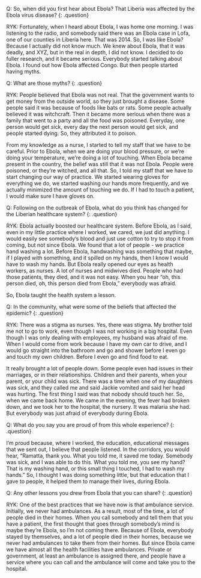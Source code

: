 Q: So, when did you first hear about Ebola? That Liberia was affected by the Ebola virus disease?
{: .question}

RYK: Fortunately, when I heard about Ebola, I was home one morning. I was listening to the radio, and somebody said there was an Ebola case in Lofa, one of our counties in Liberia here. That was 2014. So, I was like Ebola? Because I actually did not know much. We knew about Ebola, that it was deadly, and XYZ, but in the real in depth, I did not know. I decided to do fuller research, and it became serious. Everybody started talking about Ebola. I found out how Ebola affected Congo. But then people started having myths.

Q: What are those myths?
{: .question}

RYK: People believed that Ebola was not real. That the government wants to get money from the outside world, so they just brought a disease. Some people said it was because of foods like bats or rats. Some people actually believed it was witchcraft. Then it became more serious when there was a family that went to a party and all the food was poisoned. Everyday, one person would get sick, every day the next person would get sick, and people started dying. So, they attributed it to poison.

From my knowledge as a nurse, I started to tell my staff that we have to be careful. Prior to Ebola, when we are doing your blood pressure, or we’re doing your temperature, we’re doing a lot of touching. When Ebola became present in the country, the belief was still that it was not Ebola. People were poisoned, or they’re witched, and all that. So, I told my staff that we have to start changing our way of practice. We started wearing gloves for everything we do, we started washing our hands more frequently, and we actually minimized the amount of touching we do. If I had to touch a patient, I would make sure I have gloves on.

Q: Following on the outbreak of Ebola, what do you think has changed for the Liberian healthcare system?
{: .question}

RYK: Ebola actually boosted our healthcare system. Before Ebola, as I said, even in my little practice where I worked, we cared, we just did anything. I would easily see somebody’s blood and just use cotton to try to stop it from coming, but not since Ebola. We found that a lot of people - we practice hand washing a lot. Before Ebola, handwashing was something that maybe, if I played with something, and it spilled on my hands, then I know I would have to wash my hands. But Ebola really opened our eyes as health workers, as nurses. A lot of nurses and midwives died. People who had those patients, they died, and it was not easy. When you hear “oh, this person died, oh, this person died from Ebola,” everybody was afraid.

So, Ebola taught the health system a lesson.

Q: In the community, what were some of the beliefs that affected the epidemic?
{: .question}

RYK: There was a stigma as nurses. Yes, there was stigma. My brother told me not to go to work, even though I was not working in a big hospital. Even though I was only dealing with employees, my husband was afraid of me. When I would come from work because I have my own car to drive, and I would go straight into the bathroom and go and shower before I even go and touch my own children. Before I even go and find food to eat.

It really brought a lot of people down. Some people even had issues in their marriages, or in their relationships. Children and their parents, when your parent, or your child was sick. There was a time when one of my daughters was sick, and they called me and said Jackie vomited and said her head was hurting. The first thing I said was that nobody should touch her. So, when we came back home. We came in the evening, the fever had broken down, and we took her to the hospital, the nursery. It was malaria she had. But everybody was just afraid of everybody during Ebola.

Q: What do you say you are proud of from this whole experience?
{: .question}

I’m proud because, where I worked, the education, educational messages that we sent out, I believe that people listened. In the corridors, you would hear, “Ramatta, thank you. What you told me, it saved me today. Somebody was sick, and I was able to do this. What you told me, you see my hand? That is my washing hand, or this small thing I touched, I had to wash my hands.” So, I thought I was doing something little, but that education that I gave to people, it helped them to manage their lives, during Ebola.

Q: Any other lessons you drew from Ebola that you can share?
{: .question}

RYK: One of the best practices that we have now is that ambulance service. Initially, we never had ambulances. As a result, most of the time, a lot of people died in their homes. When you call somebody and tell them that you have a patient, the first thought that goes through somebody’s mind is maybe they’re Ebola, so I’m not coming there. Because of Ebola, everybody stayed by themselves, and a lot of people died in their homes, because we never had ambulances to take them from their homes. But since Ebola came we have almost all the health facilities have ambulances. Private or government, at least an ambulance is assigned there, and people have a service where you can call and the ambulance will come and take you to the hospital.
